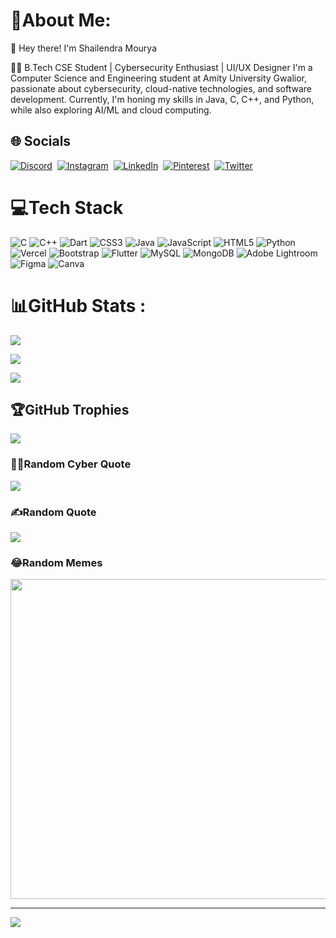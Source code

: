 # 💫About Me:

🚀 Hey there! I'm Shailendra Mourya

👨‍💻 B.Tech CSE Student | Cybersecurity Enthusiast | UI/UX Designer
I'm a Computer Science and Engineering student at Amity University Gwalior, passionate about cybersecurity, cloud-native technologies, and software development. Currently, I'm honing my skills in Java, C, C++, and Python, while also exploring AI/ML and cloud computing.



## 🌐 Socials

[![Discord](https://img.shields.io/badge/Discord-%237289DA.svg?logo=discord&logoColor=white)](https://discord.gg/1017046641620025415)  [![Instagram](https://img.shields.io/badge/Instagram-%23E4405F.svg?logo=Instagram&logoColor=white)](https://www.instagram.com/shailu_m17)  [![LinkedIn](https://img.shields.io/badge/LinkedIn-%230077B5.svg?logo=linkedin&logoColor=white)](https://www.linkedin.com/in/shailum17)  [![Pinterest](https://img.shields.io/badge/Pinterest-%23E60023.svg?logo=Pinterest&logoColor=white)](https://in.pinterest.com/shailum17/)  [![Twitter](https://img.shields.io/badge/Twitter-%231DA1F2.svg?logo=Twitter&logoColor=white)](https://twitter.com/shailum_17)  





# 💻Tech Stack

![C](https://img.shields.io/badge/c-%2300599C.svg?style=plastic&logo=c&logoColor=white) ![C++](https://img.shields.io/badge/c++-%2300599C.svg?style=plastic&logo=c%2B%2B&logoColor=white) ![Dart](https://img.shields.io/badge/dart-%230175C2.svg?style=plastic&logo=dart&logoColor=white) ![CSS3](https://img.shields.io/badge/css3-%231572B6.svg?style=plastic&logo=css3&logoColor=white) ![Java](https://img.shields.io/badge/java-%23ED8B00.svg?style=plastic&logo=java&logoColor=white) ![JavaScript](https://img.shields.io/badge/javascript-%23323330.svg?style=plastic&logo=javascript&logoColor=%23F7DF1E) ![HTML5](https://img.shields.io/badge/html5-%23E34F26.svg?style=plastic&logo=html5&logoColor=white) ![Python](https://img.shields.io/badge/python-3670A0?style=plastic&logo=python&logoColor=ffdd54) ![Vercel](https://img.shields.io/badge/vercel-%23000000.svg?style=plastic&logo=vercel&logoColor=white) ![Bootstrap](https://img.shields.io/badge/bootstrap-%23563D7C.svg?style=plastic&logo=bootstrap&logoColor=white) ![Flutter](https://img.shields.io/badge/Flutter-%2302569B.svg?style=plastic&logo=Flutter&logoColor=white) ![MySQL](https://img.shields.io/badge/mysql-%2300f.svg?style=plastic&logo=mysql&logoColor=white) ![MongoDB](https://img.shields.io/badge/MongoDB-%234ea94b.svg?style=plastic&logo=mongodb&logoColor=white) ![Adobe Lightroom](https://img.shields.io/badge/Adobe%20Lightroom-31A8FF.svg?style=plastic&logo=Adobe%20Lightroom&logoColor=white) ![Figma](https://img.shields.io/badge/figma-%23F24E1E.svg?style=plastic&logo=figma&logoColor=white) ![Canva](https://img.shields.io/badge/Canva-%2300C4CC.svg?style=plastic&logo=Canva&logoColor=white)

# 📊GitHub Stats :

![](https://github-readme-stats.vercel.app/api?username=shailum17&theme=tokyonight&hide_border=false&include_all_commits=false&count_private=false)<br/>

![](https://github-readme-streak-stats.herokuapp.com/?user=shailum17&theme=tokyonight&hide_border=false)<br/>

![](https://github-readme-stats.vercel.app/api/top-langs/?username=shailum17&theme=tokyonight&hide_border=false&include_all_commits=false&count_private=false&layout=compact)



## 🏆GitHub Trophies

![](https://github-trophies.vercel.app/?username=shailum17&theme=tokyonight&no-frame=false&no-bg=false&margin-w=4)



### 🧑‍💻Random Cyber Quote

![](https://github-readme-cyber-quotes.vercel.app/api?type=horizontal&theme=tokyonight)



### ✍️Random Quote

![](https://quotes-github-readme.vercel.app/api?type=horizontal&theme=tokyonight)



### 😂Random Memes 

<img src="https://meme-api.herokuapp.com/gimme" width="512px"/>





---

[![](https://visitcount.itsvg.in/api?id=shailum17&icon=0&color=0)](https://visitcount.itsvg.in)
